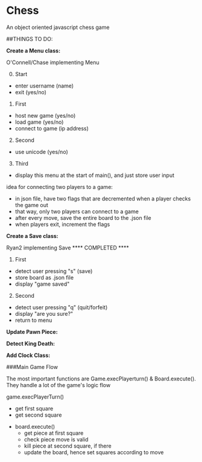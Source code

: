 # Chess
An object oriented javascript chess game

##THINGS TO DO:

**Create a Menu class:**

O'Connell/Chase implementing Menu

0. Start
  - enter username (name)
  - exit (yes/no)
1. First
  - host new game (yes/no)
  - load game (yes/no)
  - connect to game (ip address)
2. Second
  - use unicode (yes/no)
3. Third
  - display this menu at the start of main(), and just store user input

idea for connecting two players to a game:
  - in json file, have two flags that are decremented when a player checks the game out
  - that way, only two players can connect to a game
  - after every move, save the entire board to the .json file
  - when players exit, increment the flags

**Create a Save class:**

Ryan2 implementing Save **** COMPLETED ****

1. First
  - detect user pressing "s" (save)
  - store board as .json file
  - display "game saved"
2. Second
  - detect user pressing "q" (quit/forfeit)
  - display "are you sure?"
  - return to menu

**Update Pawn Piece:**

**Detect King Death:**

**Add Clock Class:**
  
###Main Game Flow

The most important functions are Game.execPlayerturn() & Board.execute(). They handle a lot of the game's logic flow

game.execPlayerTurn()
  - get first square
  - get second square
  * board.execute()
    - get piece at first square
    - check piece move is valid
    - kill piece at second square, if there
    - update the board, hence set squares according to move



